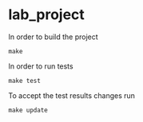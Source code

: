 # lab_project 
In order to build the project

```
make
```

In order to run tests
```
make test
```

To accept the test results changes run

```
make update
```

